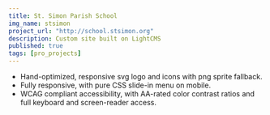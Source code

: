```yaml
---
title: St. Simon Parish School
img_name: stsimon
project_url: "http://school.stsimon.org"
description: Custom site built on LightCMS
published: true
tags: [pro_projects]
---
```


* Hand-optimized, responsive svg logo and icons with png sprite fallback.
* Fully responsive, with pure CSS slide-in menu on mobile.
* WCAG compliant accessibility, with AA-rated color contrast ratios and full keyboard and screen-reader access.
